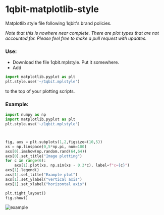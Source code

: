 # 1qbit-matplotlib-style
Matplotlib style file following 1qbit's brand policies.

_Note that this is nowhere near complete.  There are plot types that are not accounted for.  Please feel free to make a pull request with updates._


### Use:
- Download the file 1qbit.mplstyle.  Put it somewhere.
- Add
``` python
import matplotlib.pyplot as plt
plt.style.use('~/1qbit.mplstyle')
```
to the top of your plotting scripts.


### Example:

```python 
import numpy as np
import matplotlib.pyplot as plt
plt.style.use('~/1qbit.mplstyle')



fig, axs = plt.subplots(1,2,figsize=(10,5))
xs = np.linspace(0,5*np.pi, num=100)
axs[0].imshow(np.random.rand(64,64))
axs[0].set_title("Image plotting")
for c in range(6):
    axs[1].plot(xs, np.sin(xs - 0.3*c), label=f"c={c}")
axs[1].legend()
axs[1].set_title("Example plot")
axs[1].set_ylabel("vertical axis")
axs[1].set_xlabel("horizontal axis")

plt.tight_layout()
fig.show()
```

![example](https://raw.githubusercontent.com/millskyle/1qbit-matplotlib-style/master/example.png)
